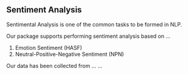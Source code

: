 ## Sentiment Analysis

Sentimental Analysis is one of the common tasks to be formed in NLP.

Our package supports performing sentiment analysis based on ...
1. Emotion Sentiment (HASF)
2. Neutral-Positive-Negative Sentiment (NPN)

Our data has been collected from ...
...